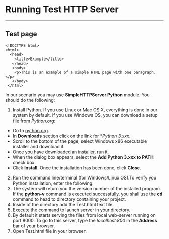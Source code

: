 # Running Test HTTP Server
---------------------------
## Test page
```
<!DOCTYPE html>
<html>
  <head>
    <title>Example</title>
   </head>
   <body>
    <p>This is an example of a simple HTML page with one paragraph.</p>
   </body>
 </html>
 ```
 In our scenario you may use **SimpleHTTPServer Python** module.
 You should do the following:
 1. Install Python. If you use Linux or Mac OS X, everything is done in our system by default. If you use Windows OS, you can download  a setup file from _Python.org_:
 * Go to [python.org](https://www.python.org/).
 * In **Downloads** section click on the link for **Python 3.xxx*. 
 * Scroll to the bottom of the page, select Windows x86 executable installer and download it.
 * Once you have downloaded an installer, run it.
 * When the dialog box appears, select the **Add Python 3.xxx to PATH** check box.
 * Click **Install**. Once the installation has been done, click **Close**.
 2. Run the command line/terminal (for Windows/Linux OS).To verify you Python installation, enter the following:
 3. The system will return you the version number of the installed program. If the **python-v** command is executed successfully, you shall use the **cd** command to head to directory containing your project.
 4. Inside of the directory add the Test.html text file.
 5. Execute the command to launch server in your directory.
 6. By default it starts serving the files from local web-server running on port 8000. To go to this server, type the _localhost:800_ in the **Address** bar of your browser.
 7. Open Test.html file in your browser.
